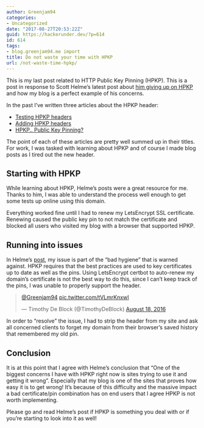 ```yaml
---
author: Greenjam94
categories:
- Uncategorized
date: "2017-08-27T20:53:22Z"
guid: https://hackerunder.dev/?p=614
id: 614
tags:
- blog.greenjam94.me import
title: Do not waste your time with HPKP
url: /not-waste-time-hpkp/
---
```


This is my last post related to HTTP Public Key Pinning (HPKP). This is a post in response to Scott Helme’s latest post about [him giving up on HPKP](https://scotthelme.co.uk/im-giving-up-on-hpkp/) and how my blog is a perfect example of his concerns.

In the past I’ve written three articles about the HPKP header:

- [Testing HPKP headers](https://hackerunder.dev/testing-hpkp-headers/)
- [Adding HPKP headers](https://hackerunder.dev/adding-hpkp-header/)
- [HPKP.. Public Key Pinning?](https://hackerunder.dev/hpkp/)

The point of each of these articles are pretty well summed up in their titles. For work, I was tasked with learning about HPKP and of course I made blog posts as I tired out the new header.

## Starting with HPKP

While learning about HPKP, Helme’s posts were a great resource for me. Thanks to him, I was able to understand the process well enough to get some tests up online using this domain.

Everything worked fine until I had to renew my LetsEncrypt SSL certificate. Renewing caused the public key pin to not match the certificate and blocked all users who visited my blog with a browser that supported HPKP.

## Running into issues

In Helme’s [post](https://scotthelme.co.uk/im-giving-up-on-hpkp/), my issue is part of the “bad hygiene” that is warned against. HPKP requires that the best practices are used to key certificates up to date as well as the pins. Using LetsEncrypt certbot to auto-renew my domain’s certificate is not the best way to do this, since I can’t keep track of the pins, I was unable to properly support the header.

> [@Greenjam94](https://twitter.com/Greenjam94) [pic.twitter.com/tVLmrKnxwI](https://t.co/tVLmrKnxwI)
> 
> — Timothy De Block (@TimothyDeBlock) [August 18, 2016](https://twitter.com/TimothyDeBlock/status/766084706119057409)

<script async="" charset="utf-8" src="//platform.twitter.com/widgets.js"></script>

In order to “resolve” the issue, I had to strip the header from my site and ask all concerned clients to forget my domain from their browser’s saved history that remembered my old pin.

## Conclusion

It is at this point that I agree with Helme’s conclusion that “One of the biggest concerns I have with HPKP right now is sites trying to use it and getting it wrong”. Especially that my blog is one of the sites that proves how easy it is to get wrong! It’s because of this difficulty and the massive impact a bad certificate/pin combination has on end users that I agree HPKP is not worth implementing.

Please go and read Helme’s post if HPKP is something you deal with or if you’re starting to look into it as well!